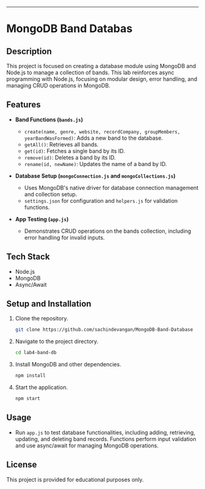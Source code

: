 
---

# MongoDB Band Databas

## Description
This project is focused on creating a database module using MongoDB and Node.js to manage a collection of bands. This lab reinforces async programming with Node.js, focusing on modular design, error handling, and managing CRUD operations in MongoDB.

## Features

- **Band Functions (`bands.js`)**
  - `create(name, genre, website, recordCompany, groupMembers, yearBandWasFormed)`: Adds a new band to the database.
  - `getAll()`: Retrieves all bands.
  - `get(id)`: Fetches a single band by its ID.
  - `remove(id)`: Deletes a band by its ID.
  - `rename(id, newName)`: Updates the name of a band by ID.

- **Database Setup (`mongoConnection.js` and `mongoCollections.js`)**
  - Uses MongoDB's native driver for database connection management and collection setup.
  - `settings.json` for configuration and `helpers.js` for validation functions.

- **App Testing (`app.js`)**
  - Demonstrates CRUD operations on the bands collection, including error handling for invalid inputs.

## Tech Stack
- Node.js
- MongoDB
- Async/Await

## Setup and Installation
1. Clone the repository.
   ```bash
   git clone https://github.com/sachindevangan/MongoDB-Band-Database
   ```
2. Navigate to the project directory.
   ```bash
   cd lab4-band-db
   ```
3. Install MongoDB and other dependencies.
   ```bash
   npm install
   ```
4. Start the application.
   ```bash
   npm start
   ```

## Usage
- Run `app.js` to test database functionalities, including adding, retrieving, updating, and deleting band records. Functions perform input validation and use async/await for managing MongoDB operations.

## License
This project is provided for educational purposes only.